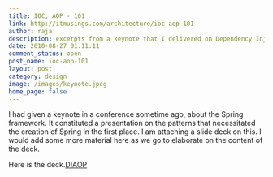 ```yaml
---
title: IOC, AOP - 101
link: http://itmusings.com/architecture/ioc-aop-101
author: raja
description: excerpts from a keynote that I delivered on Dependency Injection and AOP
date: 2010-08-27 01:11:11
comment_status: open
post_name: ioc-aop-101
layout: post
category: design
image: /images/keynote.jpeg
home_page: false
---
```


I had given a keynote in a conference sometime ago, about the Spring framework. It constituted a presentation on the patterns that necessitated the creation of Spring in the first place. I am attaching a slide deck on this. I would add some more material here as we go to elaborate on the content of the deck.

Here is the deck.[DIAOP](/images/2010/08/DIAOP.ppt)
